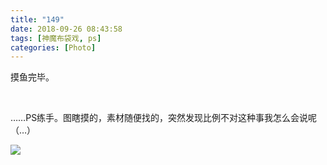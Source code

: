 ```yaml
---
title: "149"
date: 2018-09-26 08:43:58
tags: [神魔布袋戏, ps]
categories: [Photo]
---
```


<p dir="ltr"  >摸鱼完毕。</p> 
<p dir="ltr"  >&nbsp;</p> 
<p dir="ltr"  >……PS练手。图瞎摸的，素材随便找的，突然发现比例不对这种事我怎么会说呢（…）</p>

![](https://imglf5.nosdn.127.net/img/dHhjSGozcjA1Mm45LzlYbnp5aE9FODhZM1hwZ1FZZDUzSWtIV0EyWVZXNzQxekVkYU1RRG5RPT0.png)